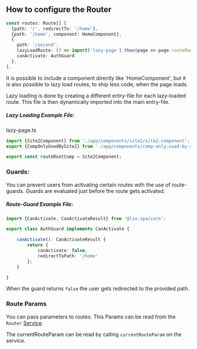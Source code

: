 ## How to configure the Router

```ts
const routes: Route[] [
  {path: '/', redirectTo: '/home'},
  {path: '/home', component: HomeComponent},
  {
    path: '/second', 
    lazyLoadRoute: () => import('lazy-page').then(page => page.routeRootComp),
    canActivate: AuthGuard
  },
],
```

It is possible to include a component directly like 'HomeComponent', but it is also possible to lazy load routes, to ship less code, when the page loads.

Lazy loading is done by creating a different entry-file for each lazy-loaded route. This file is then dynamically imported into the main entry-file.

##### Lazy Loading Example File:
lazy-page.ts
```ts
import {Site2Component} from './app/components/site2/site2.component';
export {CompOnlyUsedBySite2} from './app/components/comp-only-used-by-site2/comp-only-used-by-site2.component'

export const routeRootComp = Site2Component;
```

### Guards:

You can prevent users from activating certain routes with the use of route-guards. Guards are evaluated just before the route gets activated.

##### Route-Guard Example File:
```ts
import {CanActivate, CanActivateResult} from '@lio-spa/core';

export class AuthGuard implements CanActivate {

    canActivate(): CanActivateResult {
        return {
            canActivate: false,
            redirectToPath: '/home'
        };
    }

} 
```

When the guard returns `false` the user gets redirected to the provided path.

### Route Params

You can pass parameters to routes. This Params can be read from the `Router` [Service](services.md).

The currentRouteParam can be read by calling `currentRouteParam` on the service.
